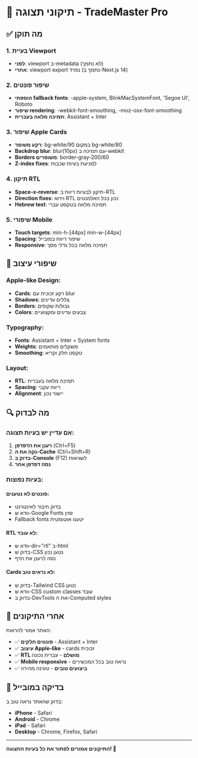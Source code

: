 # 🔧 תיקוני תצוגה - TradeMaster Pro

## ✅ מה תוקן

### 1. **בעיית Viewport**
- **לפני**: viewport ב-metadata (לא נתמך)
- **אחרי**: viewport export נפרד (נתמך ב-Next.js 14)

### 2. **שיפור פונטים**
- **הוספתי fallback fonts**: -apple-system, BlinkMacSystemFont, 'Segoe UI', Roboto
- **שיפור rendering**: -webkit-font-smoothing, -moz-osx-font-smoothing
- **תמיכה מלאה בעברית**: Assistant + Inter

### 3. **שיפור Apple Cards**
- **רקע משופר**: bg-white/90 במקום bg-white/80
- **Backdrop blur**: blur(10px) עם תמיכה ב-webkit
- **Borders משופרים**: border-gray-200/60
- **Z-index fixes**: למניעת בעיות שכבות

### 4. **תיקון RTL**
- **Space-x-reverse**: תיקון לבעיות ריווח ב-RTL
- **Direction fixes**: וידוא RTL נכון בכל האלמנטים
- **Hebrew text**: תמיכה מלאה בטקסט עברי

### 5. **שיפורי Mobile**
- **Touch targets**: min-h-[44px] min-w-[44px]
- **Spacing**: שיפור ריווח במובייל
- **Responsive**: תמיכה מלאה בכל גדלי מסך

## 🎨 שיפורי עיצוב

### Apple-like Design:
- **Cards**: רקע זכוכית עם blur
- **Shadows**: צללים עדינים
- **Borders**: גבולות שקופים
- **Colors**: צבעים עדינים ומקצועיים

### Typography:
- **Fonts**: Assistant + Inter + System fonts
- **Weights**: משקלים מותאמים
- **Smoothing**: טקסט חלק וקריא

### Layout:
- **RTL**: תמיכה מלאה בעברית
- **Spacing**: ריווח עקבי
- **Alignment**: יישור נכון

## 🔍 מה לבדוק

### אם עדיין יש בעיות תצוגה:

1. **רענן את הדפדפן** (Ctrl+F5)
2. **נקה את ה-Cache** (Ctrl+Shift+R)
3. **בדוק ב-Console** (F12) לשגיאות
4. **נסה דפדפן אחר**

### בעיות נפוצות:

#### פונטים לא נטענים:
- בדוק חיבור לאינטרנט
- וודא ש-Google Fonts זמין
- Fallback fonts יטענו אוטומטית

#### RTL לא עובד:
- וודא ש-dir="rtl" ב-html
- בדוק ש-CSS נטען נכון
- נסה לרענן את הדף

#### Cards לא נראים טוב:
- בדוק ש-Tailwind CSS נטען
- וודא ש-CSS custom classes עובד
- בדוק ב-DevTools את ה-Computed styles

## 🚀 אחרי התיקונים

האתר אמור להראות:
- ✅ **פונטים חלקים** - Assistant + Inter
- ✅ **עיצוב Apple-like** - cards זכוכית
- ✅ **RTL מושלם** - עברית נכונה
- ✅ **Mobile responsive** - נראה טוב בכל המכשירים
- ✅ **ביצועים טובים** - טעינה מהירה

## 📱 בדיקה במובייל

בדוק שהאתר נראה טוב ב:
- **iPhone** - Safari
- **Android** - Chrome
- **iPad** - Safari
- **Desktop** - Chrome, Firefox, Safari

---

**התיקונים אמורים לפתור את כל בעיות התצוגה! 🎯**
